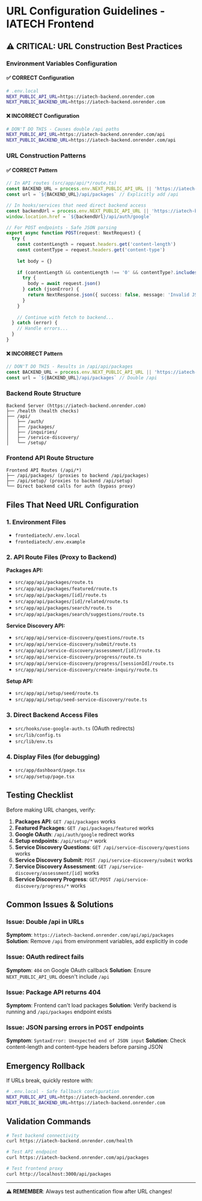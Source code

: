 # URL Configuration Guidelines - IATECH Frontend

## ⚠️ CRITICAL: URL Construction Best Practices

### Environment Variables Configuration

#### ✅ CORRECT Configuration
```bash
# .env.local
NEXT_PUBLIC_API_URL=https://iatech-backend.onrender.com
NEXT_PUBLIC_BACKEND_URL=https://iatech-backend.onrender.com
```

#### ❌ INCORRECT Configuration
```bash
# DON'T DO THIS - Causes double /api paths
NEXT_PUBLIC_API_URL=https://iatech-backend.onrender.com/api
NEXT_PUBLIC_BACKEND_URL=https://iatech-backend.onrender.com/api
```

### URL Construction Patterns

#### ✅ CORRECT Pattern
```typescript
// In API routes (src/app/api/*/route.ts)
const BACKEND_URL = process.env.NEXT_PUBLIC_API_URL || 'https://iatech-backend.onrender.com'
const url = `${BACKEND_URL}/api/packages` // Explicitly add /api

// In hooks/services that need direct backend access
const backendUrl = process.env.NEXT_PUBLIC_API_URL || 'https://iatech-backend.onrender.com'
window.location.href = `${backendUrl}/api/auth/google`

// For POST endpoints - Safe JSON parsing
export async function POST(request: NextRequest) {
  try {
    const contentLength = request.headers.get('content-length')
    const contentType = request.headers.get('content-type')
    
    let body = {}
    
    if (contentLength && contentLength !== '0' && contentType?.includes('application/json')) {
      try {
        body = await request.json()
      } catch (jsonError) {
        return NextResponse.json({ success: false, message: 'Invalid JSON' }, { status: 400 })
      }
    }
    
    // Continue with fetch to backend...
  } catch (error) {
    // Handle errors...
  }
}
```

#### ❌ INCORRECT Pattern
```typescript
// DON'T DO THIS - Results in /api/api/packages
const BACKEND_URL = process.env.NEXT_PUBLIC_API_URL || 'https://iatech-backend.onrender.com/api'
const url = `${BACKEND_URL}/api/packages` // Double /api
```

### Backend Route Structure
```
Backend Server (https://iatech-backend.onrender.com)
├── /health (health checks)
├── /api/
│   ├── /auth/
│   ├── /packages/
│   ├── /inquiries/
│   ├── /service-discovery/
│   └── /setup/
```

### Frontend API Route Structure
```
Frontend API Routes (/api/*)
├── /api/packages/ (proxies to backend /api/packages)
├── /api/setup/ (proxies to backend /api/setup)
└── Direct backend calls for auth (bypass proxy)
```

## Files That Need URL Configuration

### 1. Environment Files
- `frontediatech/.env.local`
- `frontediatech/.env.example`

### 2. API Route Files (Proxy to Backend)
**Packages API:**
- `src/app/api/packages/route.ts`
- `src/app/api/packages/featured/route.ts`
- `src/app/api/packages/[id]/route.ts`
- `src/app/api/packages/[id]/related/route.ts`
- `src/app/api/packages/search/route.ts`
- `src/app/api/packages/search/suggestions/route.ts`

**Service Discovery API:**
- `src/app/api/service-discovery/questions/route.ts`
- `src/app/api/service-discovery/submit/route.ts`
- `src/app/api/service-discovery/assessment/[id]/route.ts`
- `src/app/api/service-discovery/progress/route.ts`
- `src/app/api/service-discovery/progress/[sessionId]/route.ts`
- `src/app/api/service-discovery/create-inquiry/route.ts`

**Setup API:**
- `src/app/api/setup/seed/route.ts`
- `src/app/api/setup/seed-service-discovery/route.ts`

### 3. Direct Backend Access Files
- `src/hooks/use-google-auth.ts` (OAuth redirects)
- `src/lib/config.ts`
- `src/lib/env.ts`

### 4. Display Files (for debugging)
- `src/app/dashboard/page.tsx`
- `src/app/setup/page.tsx`

## Testing Checklist

Before making URL changes, verify:

1. **Packages API**: `GET /api/packages` works
2. **Featured Packages**: `GET /api/packages/featured` works  
3. **Google OAuth**: `/api/auth/google` redirect works
4. **Setup endpoints**: `/api/setup/*` work
5. **Service Discovery Questions**: `GET /api/service-discovery/questions` works
6. **Service Discovery Submit**: `POST /api/service-discovery/submit` works
7. **Service Discovery Assessment**: `GET /api/service-discovery/assessment/[id]` works
8. **Service Discovery Progress**: `GET/POST /api/service-discovery/progress/*` works

## Common Issues & Solutions

### Issue: Double /api in URLs
**Symptom**: `https://iatech-backend.onrender.com/api/api/packages`
**Solution**: Remove `/api` from environment variables, add explicitly in code

### Issue: OAuth redirect fails
**Symptom**: `404` on Google OAuth callback
**Solution**: Ensure `NEXT_PUBLIC_API_URL` doesn't include `/api`

### Issue: Package API returns 404
**Symptom**: Frontend can't load packages
**Solution**: Verify backend is running and `/api/packages` endpoint exists

### Issue: JSON parsing errors in POST endpoints
**Symptom**: `SyntaxError: Unexpected end of JSON input`
**Solution**: Check content-length and content-type headers before parsing JSON

## Emergency Rollback

If URLs break, quickly restore with:

```bash
# .env.local - Safe fallback configuration
NEXT_PUBLIC_API_URL=https://iatech-backend.onrender.com
NEXT_PUBLIC_BACKEND_URL=https://iatech-backend.onrender.com
```

## Validation Commands

```bash
# Test backend connectivity
curl https://iatech-backend.onrender.com/health

# Test API endpoint
curl https://iatech-backend.onrender.com/api/packages

# Test frontend proxy
curl http://localhost:3000/api/packages
```

---

**⚠️ REMEMBER**: Always test authentication flow after URL changes!